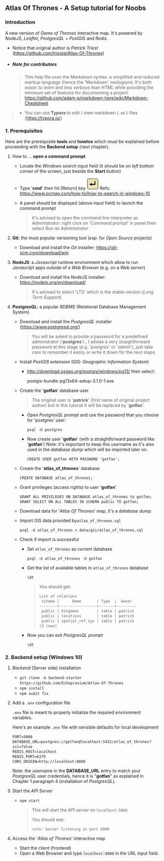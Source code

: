 ## Atlas Of Thrones - A Setup tutorial for Noobs

### Introduction

A new version of *Game of Thrones* interactive map. It's powered by *NodeJS*, *Leaflet*, *PostgresQL* + *PostGIS* and *Redis*. 

- Notice that original author is *Patrick Triest* (https://github.com/triesta/Atlas-Of-Thrones)

- ##### Note for contributors

  > This help file uses the *Markdown* syntax: a simplified and reduced *markup* language (hence the 'Markdown' neologism): It's both *easier to learn* and *less verbous* than *HTML* while providing the minimum set of features for documenting a project.
  > https://github.com/adam-p/markdown-here/wiki/Markdown-Cheatsheet
>
  > - You can use **Typora** to edit / view markdown (`.md` ) files (https://typora.io/)

### 1. Prerequisites

Here are the prerequisite **tools** and **howtos** which must be explained before proceeding with the **Backend setup** (next chapter).

1. How to ... **open a command prompt**
   - Locate the *Windows search* input field (it should be on *left bottom corner* of the screen, just beside the **Start** button)
   - Type '**cmd**' then hit [Return] key ![Return Key](https://raw.githubusercontent.com/Echopraxium/Atlas-Of-Thrones/backend-starter/assets/icons/ReturnKey.png "Return Key")
     Refs:  https://www.pcmag.com/how-to/how-to-search-in-windows-10
   - A panel should be displayed (above input field) to launch the command prompt
     
     > It's advised to open the command line interpreter as Administrator: right click on 'Command prompt' in panel then select *Run as Administrator*
   
2. **Git**: the most popular versioning tool (*esp.* for *Open Source* projects)

   - Download and install the *Git* installer: https://git-scm.com/download/win

3. **NodeJS**: a *Javascript* runtime environment which allow to run *Javascript* apps outside of a *Web Browser* (e.g. on a *Web server*)

   - Download and install the NodeJS installer: https://nodejs.org/en/download/

     > It's advised to select 'LTS' which is the stable version (*Long Term Support*)

4. **PostgresQL**: a popular *RDBMS* (Relational Database Management System)

   - Download and install the *PostgresQL* installer (https://www.postgresql.org/)

     > You will be asked to provide a password for a predefined administrator ('**postgres**') , I advise a very straightforward password at this stage (e.g. '*postgres*' or '*admin*'), just take care to remember it easily or write it down for the next steps.

   - Install *PostGIS* extension (GIS: *Geographic Information System*)

     - http://download.osgeo.org/postgis/windows/pg13/ then select:

       postgis-bundle-pg13x64-setup-3.1.0-1.exe
     
   - Create the '**gotfan**' database user

     > The original user is '**patrick**' (first name of original project author) but in this tutorial it will be replaced by '**gotfan**'.

     - Open *PostgresQL* prompt and use the password that you choose for 'postgres' user:

       ```
       psql -U postgres
       ```

     - Now create user '**gotfan**'  (with a straightforward password like '**gotfan**')
       Note: it's important to keep this username as it's also used in the *database dump* which will be imported later on.

       ```
       CREATE USER gotfan WITH PASSWORD 'gotfan';
       ```

   - Create the '**atlas_of_thrones**'  database

     ```
     CREATE DATABASE atlas_of_thrones;   
     ```

   - Grant privileges (access rights) to user '**gotfan**'

     ```
     GRANT ALL PRIVILEGES ON DATABASE atlas_of_thrones to gotfan;
     GRANT SELECT ON ALL TABLES IN SCHEMA public TO gotfan;
     ```

   - Download data for '*Atlas Of Thrones*' map, it's a *database dump*.

   - Import GIS data provided by`atlas_of_thrones.sql`  

     ```
     psql -d atlas_of_thrones < data/gis/atlas_of_thrones.sql 
     ```

   - Check if import is successful

     - Set `atlas_of_thrones` as current database

       ```
       psql -d atlas_of_thrones -U gotfan
       ```

     - Get the list of available tables in `atlas_of_thrones` database

       ```
       \dt
       ```

       > You should get:
       >
       > ```
       > List of relations
       >  Schema |      Name       | Type  |  Owner  
       > --------+-----------------+-------+---------
       >  public | kingdoms        | table | patrick
       >  public | locations       | table | patrick
       >  public | spatial_ref_sys | table | patrick
       > (3 rows)
       > ```

     - Now you can exit *PostgresQL prompt*

       ```
       \dt     
       ```

### 2. Backend setup (Windows 10)

1. *Backend* (Server side) installation

   - `git clone -b backend-starter https://github.com/Echopraxium/Atlas-Of-Thrones`
   - `npm install`
   - `npm audit fix`

3. Add a `.env` configuration file

   `.env` file is meant to properly initialize the required environment variables.

   Here's an example `.env` file with sensible defaults for local development

   ```
   PORT=5000
   DATABASE_URL=postgres://gotfan@localhost:5432/atlas_of_thrones?ssl=false
   REDIS_HOST=localhost
   REDIS_PORT=6379
   CORS_ORIGIN=http://localhost:8080 
   ```

   Note: the username in the **DATABASE_URL** entry to match your *PostgresQL* user credentials, hence it is "**gotfan**" as explained in Chapter 1 paragraph 4  (installation of *PostgresQL*).

3. Start the *API Server*

   - `npm start`

     > This will start the *API server* on `localhost:5000`
     >
     > You should see:
     >
     > ```
     > info: Server listening at port 5000
     > ```

5. Access the '*Atlas of Thrones*' interactive map

   -  Start the client (frontend)
     - Open a Web Browser and type `localhost:8080` in the URL input field.